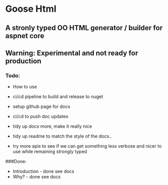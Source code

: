 #  Goose Html

## A stronly typed OO HTML generator / builder for aspnet core

## Warning: Experimental and not ready for production


### Todo: 
 - How to use
 
 - ci/cd pipeline to build and release to nuget
 - setup github page for docs
 - ci/cd to push doc updates
 - tidy up docs more, make it really nice
 - tidy up readme to match the style of the docs.. 
 - try more apis to see if we can get something less verbose and nicer to use while remaining strongly typed

###Done:
- Introduction - done see docs
- Why? - done see docs
 



